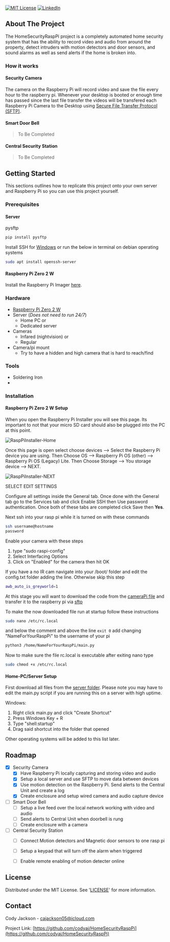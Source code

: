 [![MIT License][license-shield]][license-url]
[![LinkedIn][linkedin-shield]][linkedin-url]
## About The Project
<!-- Add Image of project -->
The HomeSecurityRaspPi project is a completely automated home security system that has the ability to record video and audio from around the property, detect intruders with motion detectors and door sensors, and sound alarms as well as send alerts if the home is broken into.

### How it works

#### Security Camera

The camera on the Raspberry Pi will record video and save the file every hour to the raspberry pi. Whenever your desktop is booted or enough time has passed since the last file transfer the videos will be transfered each Raspberry Pi Camera to the Desktop using [Secure File Transfer Protocol (SFTP)](https://www.techtarget.com/searchcontentmanagement/definition/Secure-File-Transfer-Protocol-SSH-File-Transfer-Protocol).

#### Smart Door Bell

> To Be Completed

#### Central Security Station

> To Be Completed

## Getting Started

This sections outlines how to replicate this project onto your own server and Raspberry Pi so you can use this project yourself.

### Prerequisites

#### Server

pysftp
```sh
pip install pysftp
```

Install SSH for [Windows](https://learn.microsoft.com/en-us/windows-server/administration/openssh/openssh_install_firstuse?tabs=gui) or run the below in terminal on debian operating systems
```sh
sudo apt install openssh-server
```

#### Raspberry Pi Zero 2 W

Install the Raspberry Pi Imager [here](https://www.raspberrypi.com/software/).

### Hardware

* [Raspberry Pi Zero 2 W](https://core-electronics.com.au/raspberry-pi-zero-2-w-wireless.html)
* Server (*Does not need to run 24/7*)
  * Home PC or
  * Dedicated server
* Cameras
  * Infared (nightvision) or
  * Regular
* Camera/pi mount
  * Try to have a hidden and high camera that is hard to reach/find 

### Tools

* Soldering Iron
* 

### Installation

#### Raspberry Pi Zero 2 W Setup

When you open the Raspberry Pi Installer you will see this page. Its important to not that your micro SD card should also be plugged into the PC at this point.

![RaspPiInstaller-Home]

Once this page is open select choose devices --> Select the Raspberry Pi device you are using. Then Choose OS --> Raspberry Pi OS (other) --> Raspberry Pi OS (Legacy) Lite. Then Choose Storage --> You storage device --> NEXT.

![RaspPiInstaller-NEXT]

SELECT EDIT SETTINGS

Configure all settings inside the General tab. Once done with the General tab go to the Services tab and click Enable SSH then Use password authentication. Once both of these tabs are completed click Save then **Yes**.

Next ssh into your rasp pi while it is turned on with these commands

```sh
ssh username@hostname
password
```

Enable your camera with these steps
1. type "sudo raspi-config"
2. Select Interfacing Options
3. Click on "Enabled" for the camera then hit OK

If you have a no IR cam navigate into your /boot/ folder and edit the config.txt folder adding the line. Otherwise skip this step

```sh
awb_auto_is_greyworld=1
```

At this stage you will want to download the code from the [cameraPi file](https://github.com/codyaj/HomeSecurityRaspPi/tree/main/cameraPi) and transfer it to the raspberry pi via [sftp](https://www.digitalocean.com/community/tutorials/how-to-use-sftp-to-securely-transfer-files-with-a-remote-server)

To make the now downloaded file run at startup follow these instructions

```sh
sudo nano /etc/rc.local
```

and below the comment and above the line `exit 0` add changing "NameForYourRaspPi" to the username of your pi

```sh
python3 /home/NameForYourRaspPi/main.py
```

Now to make sure the file rc.local is executable after exiting nano type

```sh
sudo chmod +x /etc/rc.local
```

#### Home-PC/Server Setup

First download all files from the [server folder](https://github.com/codyaj/HomeSecurityRaspPi/tree/main/server). Please note you may have to edit the main.py script if you are running this on a server with high uptime.

Windows:

1. Right click main.py and click "Create Shortcut"
2. Press Windows Key + R
3. Type "shell:startup"
4. Drag said shortcut into the folder that opened

Other operating systems will be added to this list later.

## Roadmap

 - [X] Security Camera
   - [X] Have Raspberry Pi locally capturing and storing video and audio
   - [X] Setup a local server and use SFTP to move data between devices
   - [X] Use motion detection on the Raspberry Pi. Send alerts to the Central Unit and create a log
   - [X] Create enclosure and setup wired camera and audio capture device
 - [ ] Smart Door Bell
   - [ ] Setup a live feed over the local network working with video and audio
   - [ ] Send alerts to Central Unit when doorbell is rung
   - [ ] Create enclosure with a camera
 - [ ] Central Security Station
   - [ ] Connect Motion detectors and Magnetic door sensors to one rasp pi
   - [ ] Setup a keypad that will turn off the alarm when triggered
   - [ ] Enable remote enabling of motion detecter online

 
## License

Distributed under the MIT License. See '[LICENSE](https://github.com/codyaj/HomeSecurityRaspPi/blob/main/LICENSE)' for more information.

## Contact

Cody Jackson - cajackson05@icloud.com

Project Link: [https://github.com/codyaj/HomeSecurityRaspPi](https://github.com/codyaj/HomeSecurityRaspPi)


<!-- Images -->
[license-shield]: https://img.shields.io/github/license/othneildrew/Best-README-Template.svg?style=for-the-badge
[license-url]: https://github.com/codyaj/HomeSecurityRaspPi/blob/main/LICENSE
[linkedin-shield]: https://img.shields.io/badge/-LinkedIn-black.svg?style=for-the-badge&logo=linkedin&colorB=555
[linkedin-url]: https://www.linkedin.com/in/codyaj/
[RaspPiInstaller-Home]: https://github.com/codyaj/HomeSecurityRaspPi/assets/57662320/1314faf1-10a1-4ec5-8fe4-72970ec12001
[RaspPiInstaller-NEXT]: https://github.com/codyaj/HomeSecurityRaspPi/assets/57662320/a3233ca6-8bc7-4966-8477-c914ceed9b2f

